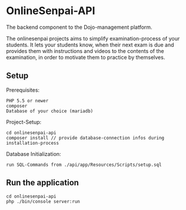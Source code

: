 # OnlineSenpai-API
The backend component to the Dojo-management platform.

The onlinesenpai projects aims to simplify examination-process of your students.
It lets your students know, when their next exam is due and provides them with instructions and videos to the contents of the examination, in order to motivate them to practice by themselves.

## Setup
Prerequisites:

    PHP 5.5 or newer
    composer
    Database of your choice (mariadb)

Project-Setup:

    cd onlinesenpai-api
    composer install // provide database-connection infos during installation-process
    
Database Initialization:

    run SQL-Commands from ./api/app/Resources/Scripts/setup.sql
    
## Run the application
    cd onlinesenpai-api
    php ./bin/console server:run
